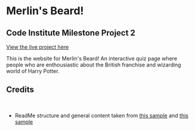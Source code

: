 # __Merlin's Beard!__

## Code Institute Milestone Project 2

<a href = "" rel="nofollow"> View the live project here</a>

This is the website for Merlin's Beard! An interactive quiz page where people who are enthousiastic about the British franchise and wizarding world of Harry Potter. 




## Credits

<br>

* ReadMe structure and general content taken from [this sample](https://github.com/Code-Institute-Solutions/SampleREADME#user-experience-ux "readme1 credits") and [this sample](https://github.com/Code-Institute-Solutions/readme-template "readme2 credits")
